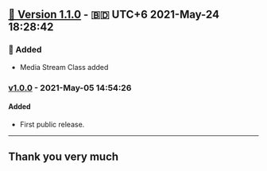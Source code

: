 ## [🔖 Version 1.1.0](https://github.com/imithu/misc-php/releases/tag/v1.1.0) - 🇧🇩 UTC+6 2021-May-24 18:28:42
### 🚩 Added
- Media Stream Class added




### [v1.0.0](https://github.com/imithu/misc-php/releases/tag/v1.0.0) - 2021-May-05 14:54:26
#### Added
- First public release.



---
## Thank you very much
